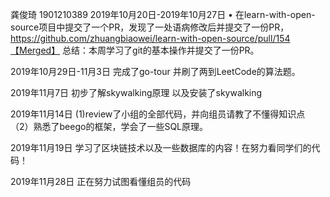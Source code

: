 龚俊琦 1901210389
2019年10月20日-2019年10月27日
•	 在learn-with-open-source项目中提交了一个PR，发现了一处语病修改后并提交了一份PR，https://github.com/zhuangbiaowei/learn-with-open-source/pull/154【Merged】
总结：本周学习了git的基本操作并提交了一份PR。


2019年10月29日-11月3日
完成了go-tour 并刷了两到LeetCode的算法题。


2019年11月7日
初步了解skywalking原理 以及安装了skywalking


2019年11月14日
(1)review了小组的全部代码，并向组员请教了不懂得知识点
（2）熟悉了beego的框架，学会了一些SQL原理。


2019年11月19日
学习了区块链技术以及一些数据库的内容！在努力看同学们的代码！

2019年11月28日
正在努力试图看懂组员的代码



